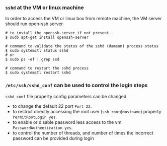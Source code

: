 ### `sshd` at the VM or linux machine

In order to access the VM or linux box from remote machine, the VM server should run open-ssh server.

```
# to install the openssh-server if not present.
$ sudo apt-get install openssh-server

# command to validate the status of the sshd (dameon) process status
$ sudo systemctl status sshd
# or
$ sudo ps -ef | grep ssd

# command to restart the sshd process 
$ sudo systemctl restart sshd
```

### `/etc/ssh/sshd_conf` can be used to control the login steps
`sshd_conf` file property config parameters can be changed
   - to change the default 22 port `Port 22`.
   - to restrict directly accessing the root user (`ssh root@hostname`) property `PermitRootLogin yes`.
   - to enable or disable password less access to the vm `PasswordAuthentication yes`.
   - to control the number of threads, and number of times the incorrect password can be provided during login
  
  
